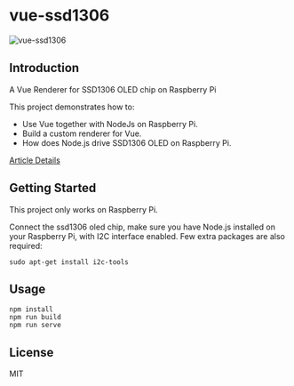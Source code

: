 # vue-ssd1306

![vue-ssd1306](https://s3.ax1x.com/2020/12/05/DL04dH.jpg)

## Introduction

A Vue Renderer for SSD1306 OLED chip on Raspberry Pi

This project demonstrates how to:

- Use Vue together with NodeJs on Raspberry Pi.
- Build a custom renderer for Vue.
- How does Node.js drive SSD1306 OLED on Raspberry Pi.

[Article Details](./Article.md)

## Getting Started

This project only works on Raspberry Pi.

Connect the ssd1306 oled chip, make sure you have Node.js installed on your Raspberry Pi, with I2C interface enabled. Few extra packages are also required:

```shell
sudo apt-get install i2c-tools
```

## Usage

```shell
npm install
npm run build
npm run serve
```

## License

MIT
